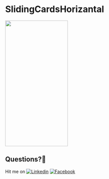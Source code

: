 # SlidingCardsHorizantal

<img src="https://user-images.githubusercontent.com/7110339/48538889-b1441d80-e8c6-11e8-8409-d2c776e5b7da.jpg" width="200" height="400">   

## Questions?🤔
Hit me on [![Linkedin](https://img.shields.io/badge/Linkedin-Emre%20Karataş-blue.svg)](https://www.linkedin.com/in/emre-karata%C5%9F-062b26a9/)  [![Facebook](https://img.shields.io/badge/Facebook-Emre%20Karataş-blue.svg)](https://www.facebook.com/emre.karatas.311)
